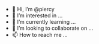 - 👋 Hi, I’m @piercy
- 👀 I’m interested in ...
- 🌱 I’m currently learning ...
- 💞️ I’m looking to collaborate on ...
- 📫 How to reach me ...

<!---
piercy/piercy is a ✨ special ✨ repository because its `README.md` (this file) appears on your GitHub profile.
You can click the Preview link to take a look at your changes.
--->
